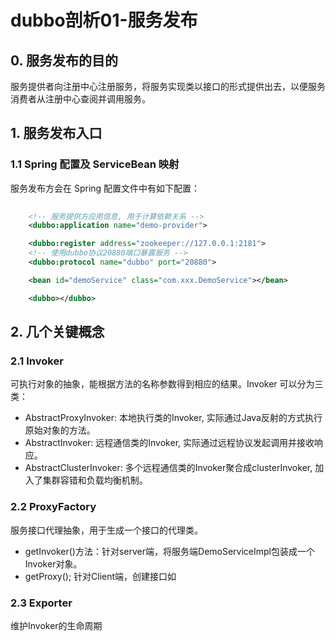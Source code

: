 
# dubbo剖析01-服务发布

## 0. 服务发布的目的

服务提供者向注册中心注册服务，将服务实现类以接口的形式提供出去，以便服务消费者从注册中心查阅并调用服务。

## 1. 服务发布入口

### 1.1 Spring 配置及 ServiceBean 映射

服务发布方会在 Spring 配置文件中有如下配置：

```xml
	
	<!-- 服务提供方应用信息, 用于计算依赖关系 -->
	<dubbo:application name="demo-provider">

	<dubbo:register address="zookeeper://127.0.0.1:2181">
	<!-- 使用dubbo协议20880端口暴露服务 -->
	<dubbo:protocol name="dubbo" port="20880">

	<bean id="demoService" class="com.xxx.DemoService"></bean>

	<dubbo></dubbo>

```

## 2. 几个关键概念

### 2.1 Invoker

可执行对象的抽象，能根据方法的名称参数得到相应的结果。Invoker 可以分为三类：

- AbstractProxyInvoker: 本地执行类的Invoker, 实际通过Java反射的方式执行原始对象的方法。
- AbstractInvoker: 远程通信类的Invoker, 实际通过远程协议发起调用并接收响应。
- AbstractClusterInvoker: 多个远程通信类的Invoker聚合成clusterInvoker, 加入了集群容错和负载均衡机制。

### 2.2 ProxyFactory

服务接口代理抽象，用于生成一个接口的代理类。

- getInvoker()方法：针对server端，将服务端DemoServiceImpl包装成一个Invoker对象。
- getProxy(); 针对Client端，创建接口如

### 2.3 Exporter

维护Invoker的生命周期